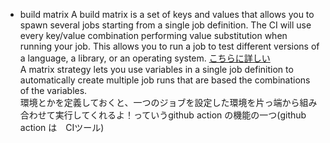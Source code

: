 + build matrix
A build matrix is a set of keys and values that allows you to spawn several jobs starting from a single job definition. The CI will use every key/value combination performing value substitution when running your job. This allows you to run a job to test different versions of a language, a library, or an operating system.
[こちらに詳しい](https://ncorti.com/blog/howto-github-actions-build-matrix)<br>
A matrix strategy lets you use variables in a single job definition to automatically create multiple job runs that are based the combinations of the variables.<br>
環境とかを定義しておくと、一つのジョブを設定した環境を片っ端から組み合わせて実行してくれるよ！っていうgithub action の機能の一つ(github action は　CIツール)
